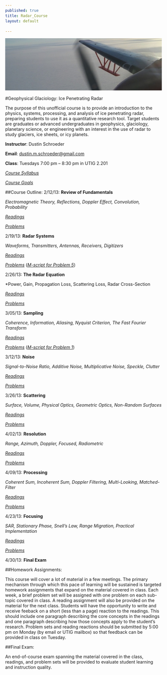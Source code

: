 ```yaml
---
published: true
title: Radar_Course
layout: default

---
```


![Alt text](/images/antenna.jpg)

#Geophysical Glaciology: Ice Penetrating Radar

The purpose of this unofficial course is to provide an introduction to the physics, systems, processing, and analysis of ice penetrating radar, preparing students to use it as a quantitative research tool. Target students are graduates or advanced undergraduates in geophysics, glaciology, planetary science, or engineering with an interest in the use of radar to study glaciers, ice sheets, or icy planets.

**Instructor**: Dustin Schroeder

**Email**: dustin.m.schroeder@gmail.com

**Class**: Tuesdays 7:00 pm – 8:30 pm in UTIG 2.201

*[Course Syllabus](http://dustinmschroeder.github.com/pdf/Syllabus.pdf)*

*[Course Goals](http://dustinmschroeder.github.com/pdf/Course_Goals.pdf)*

##Course Outline:
2/12/13: **Review of Fundamentals**

*Electromagnetic Theory, Reflections, Doppler Effect, Convolution, Probability*

*[Readings](http://dustinmschroeder.github.com/pdf/Readings_Week_One.pdf)*

*[Problems](http://dustinmschroeder.github.com/pdf/Problems_Week_One.pdf)*

2/19/13: **Radar Systems**

*Waveforms, Transmitters, Antennas, Receivers, Digitizers*

*[Readings](http://dustinmschroeder.github.com/pdf/Readings_Week_Two.pdf)*

*[Problems](http://dustinmschroeder.github.com/pdf/Problems_Week_Two.pdf)* (*[M-script for Problem 5](http://dustinmschroeder.github.com/scripts/HW_2_5.m)*)


2/26/13: **The Radar Equation**

*Power, Gain, Propagation Loss, Scattering Loss, Radar Cross-Section

*[Readings](http://dustinmschroeder.github.com/pdf/Readings_Week_Three.pdf)*

*[Problems](http://dustinmschroeder.github.com/pdf/Problems_Week_Three.pdf)*

3/05/13: **Sampling**

*Coherence, Information, Aliasing, Nyquist Criterion, The Fast Fourier Transform*

*[Readings](http://dustinmschroeder.github.com/pdf/Readings_Week_Four.pdf)*

*[Problems](http://dustinmschroeder.github.com/pdf/Problems_Week_Four.pdf)* (*[M-script for Problem 1](http://dustinmschroeder.github.com/scripts/HW_4_1.m)*)

3/12/13: **Noise**

*Signal-to-Noise Ratio, Additive Noise, Multiplicative Noise, Speckle, Clutter*

*[Readings](http://dustinmschroeder.github.com/pdf/Readings_Week_Five.pdf)*

*[Problems](http://dustinmschroeder.github.com/pdf/Problems_Week_Five.pdf)*

3/26/13: **Scattering**

*Surface, Volume, Physical Optics, Geometric Optics, Non-Random Surfaces*

*[Readings](http://dustinmschroeder.github.com/pdf/Readings_Week_Six.pdf)*

*[Problems](http://dustinmschroeder.github.com/pdf/Problems_Week_Six.pdf)*

4/02/13: **Resolution**

*Range, Azimuth, Doppler, Focused, Radiometric*

*[Readings](http://dustinmschroeder.github.com/pdf/Readings_Week_Seven.pdf)*

*[Problems](http://dustinmschroeder.github.com/pdf/Problems_Week_Seven.pdf)*

4/09/13: **Processing**

*Coherent Sum, Incoherent Sum, Doppler Filtering, Multi-Looking, Matched-Filter*

*[Readings](http://dustinmschroeder.github.com/pdf/Readings_Week_Eight.pdf)*

*[Problems](http://dustinmschroeder.github.com/pdf/Problems_Week_Eight.pdf)*

4/23/13: **Focusing**

*SAR, Stationary Phase, Snell’s Law, Range Migration, Practical Implementation*

*[Readings](http://dustinmschroeder.github.com/pdf/Readings_Week_Nine.pdf)*

*[Problems](http://dustinmschroeder.github.com/pdf/Problems_Week_Nine.pdf)*


4/30/13: **Final Exam** 

##Homework Assignments:

This course will cover a lot of material in a few meetings. The primary mechanism through which this pace of learning will be sustained is targeted homework assignments that expand on the material covered in class. Each week, a brief problem set will be assigned with one problem on each sub-topic covered in class. A reading assignment will also be provided on the material for the next class. Students will have the opportunity to write and receive feeback on a short (less than a page) reaction to the readings. This should include one paragraph describing the core concepts in the readings and one paragraph describing how those concepts apply to the student’s research. Problem sets and reading reactions should be submitted by 5:00 pm on Monday (by email or UTIG mailbox) so that feedback can be provided in class on Tuesday.

##Final Exam:

An end-of-course exam spanning the material covered in the class, readings, and problem sets will be provided to evaluate student learning and instruction quality.
